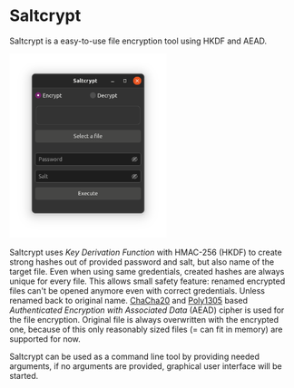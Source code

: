 # Saltcrypt

Saltcrypt is a easy-to-use file encryption tool using HKDF and AEAD.

<img src="https://github.com/kolemikko/saltcrypt/blob/0d2dc8799eb1db1c14f9d40080d42a7f134acbde/doc/screenshot.png" width=55% height=55%>

Saltcrypt uses *Key Derivation Function* with HMAC-256 (HKDF) to create strong hashes out of provided password and salt, but also name of the target file. 
Even when using same gredentials, created hashes are always unique for every file. This allows small safety feature: renamed encrypted files can't be opened anymore even with correct gredentials. Unless renamed back to original name.
[ChaCha20](https://github.com/RustCrypto/stream-ciphers/tree/master/chacha20) and [Poly1305](https://github.com/RustCrypto/universal-hashes/tree/master/poly1305) based *Authenticated Encryption with Associated Data* (AEAD) cipher is used for the file encryption.
Original file is always overwritten with the encrypted one, because of this only reasonably sized files (= can fit in memory) are supported for now.

Saltcrypt can be used as a command line tool by providing needed arguments, if no arguments are provided, graphical user interface will be started.
